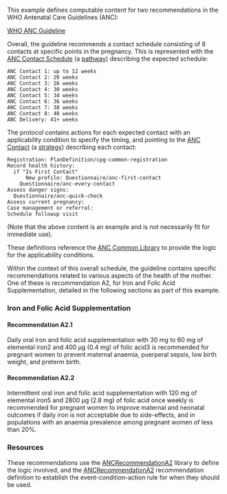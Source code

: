 This example defines computable content for two recommendations in the WHO Antenatal Care Guidelines (ANC):

[WHO ANC Guideline](https://www.who.int/reproductivehealth/publications/maternal_perinatal_health/anc-positive-pregnancy-experience/en/)

Overall, the guideline recommends a contact schedule consisting of 8 contacts at specific points in the pregnancy. This is represented with the [ANC Contact Schedule](PlanDefinition-anc-contact-schedule.html) (a [pathway](StructureDefinition-cpg-pathwaydefinition.html)) describing the expected schedule:

<pre><code>ANC Contact 1: up to 12 weeks
ANC Contact 2: 20 weeks
ANC Contact 3: 26 weeks
ANC Contact 4: 30 weeks
ANC Contact 5: 34 weeks
ANC Contact 6: 36 weeks
ANC Contact 7: 38 weeks
ANC Contact 8: 40 weeks
ANC Delivery: 41+ weeks
</code></pre>

The protocol contains actions for each expected contact with an applicability condition to specify the timing, and pointing to the [ANC Contact](PlanDefinition-anc-contact.html) (a [strategy](StructureDefinition-cpg-strategydefinition.html)) describing each contact:

<pre><code>Registration: PlanDefinition/cpg-common-registration
Record health history:
  if "Is First Contact"
	  New profile: Questionnaire/anc-first-contact
	Questionnaire/anc-every-contact
Assess danger signs:
  Questionnaire/anc-quick-check
Assess current pregnancy:
Case management or referral:
Schedule followup visit
</code></pre>

(Note that the above content is an example and is not necessarily fit for immediate use).

These definitions reference the [ANC Common Library](Library-ANCCommon.html) to provide the logic for the applicability conditions.

Within the context of this overall schedule, the guideline contains specific recommendations related to various aspects of the health of the mother. One of these is recommendation A2, for Iron and Folic Acid Supplementation, detailed in the following sections as part of this example.

### Iron and Folic Acid Supplementation

#### Recommendation A2.1

Daily oral iron and folic acid supplementation with 30 mg
to 60 mg of elemental iron2 and 400 μg (0.4 mg) of folic acid3 is
recommended for pregnant women to prevent maternal anaemia,
puerperal sepsis, low birth weight, and preterm birth.

#### Recommendation A2.2

Intermittent oral iron and folic acid supplementation with 120 mg
of elemental iron5 and 2800 μg (2.8 mg) of folic acid once weekly is
recommended for pregnant women to improve maternal and neonatal
outcomes if daily iron is not acceptable due to side-effects, and in
populations with an anaemia prevalence among pregnant women of
less than 20%.

### Resources

These recommendations use the [ANCRecommendationA2](Library-ANCRecommendationA2.html) library to define the logic involved, and the [ANCRecommendationA2](PlanDefinition-anc-recommendation-a2.html) recommendation definition to establish the event-condition-action rule for when they should be used.
